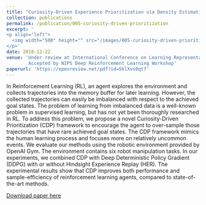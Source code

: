 ```yaml
---
title: "Curiosity-Driven Experience Prioritization via Density Estimation"
collection: publications
permalink: /publication/005-curiosity-driven-prioritization
excerpt: '
<p align="left">
  <img width="500" height="" src="/images/005-curiosity-driven-prioritization.png">
</p>'
date: 2018-12-22
venue: 'Under review at International Conference on Learning Representations (ICLR), 2019<br/>
        Accepted by NIPS Deep Reinforcement Learning Workshop'
paperurl: 'https://openreview.net/pdf?id=SklXvs0qt7'
---
```

In Reinforcement Learning (RL), an agent explores the environment and collects trajectories into the memory buffer for later learning. However, the collected trajectories can easily be imbalanced with respect to the achieved goal states. The problem of learning from imbalanced data is a well-known problem in supervised learning, but has not yet been thoroughly researched in RL. To address this problem, we propose a novel Curiosity-Driven Prioritization (CDP) framework to encourage the agent to over-sample those trajectories that have rare achieved goal states. The CDP framework mimics the human learning process and focuses more on relatively uncommon events. We evaluate our methods using the robotic environment provided by OpenAI Gym. The environment contains six robot manipulation tasks. In our experiments, we combined CDP with Deep Deterministic Policy Gradient (DDPG) with or without Hindsight Experience Replay (HER). The experimental results show that CDP improves both performance and sample-efficiency of reinforcement learning agents, compared to state-of-the-art methods.

[Download paper here](https://openreview.net/pdf?id=SklXvs0qt7)
